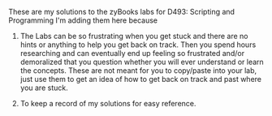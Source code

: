 These are my solutions to the zyBooks labs for D493:  Scripting and Programming
I'm adding them here because 
1) The Labs can be so frustrating when you get stuck and there are no hints or anything to help you get back on track.  Then you spend hours researching and can eventually end up feeling so frustrated and/or demoralized that you question whether you will ever understand or learn the concepts.  These are not meant for you to copy/paste into your lab, just use them to get an idea of how to get back on track and past where you are stuck.

2) To keep a record of my solutions for easy reference.
